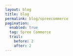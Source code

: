 ```yaml
---
layout: blog
title: blog
permalink: blog/spreecommerce
pagination:
  enabled: true
  tag: Spree Commerce
  trail:
    before: 2
    after: 2
---
```

